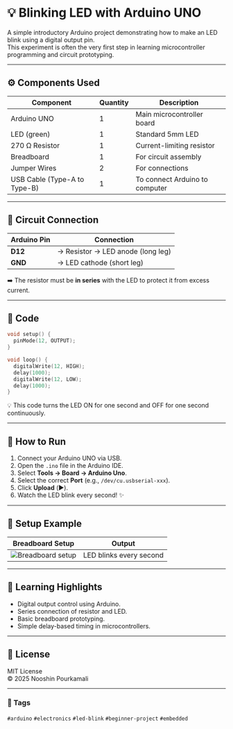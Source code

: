 # 💡 Blinking LED with Arduino UNO

A simple introductory Arduino project demonstrating how to make an LED blink using a digital output pin.  
This experiment is often the very first step in learning microcontroller programming and circuit prototyping.

---

## ⚙️ Components Used

| Component | Quantity | Description |
|------------|-----------|--------------|
| Arduino UNO | 1 | Main microcontroller board |
| LED (green) | 1 | Standard 5mm LED |
| 270 Ω Resistor | 1 | Current-limiting resistor |
| Breadboard | 1 | For circuit assembly |
| Jumper Wires | 2 | For connections |
| USB Cable (Type-A to Type-B) | 1 | To connect Arduino to computer |

---

## 🔌 Circuit Connection

| Arduino Pin | Connection |
|--------------|-------------|
| **D12** | → Resistor → LED anode (long leg) |
| **GND** | → LED cathode (short leg) |

➡️ The resistor must be **in series** with the LED to protect it from excess current.

---

## 🧠 Code

```cpp
void setup() {
  pinMode(12, OUTPUT);
}

void loop() {
  digitalWrite(12, HIGH);
  delay(1000);
  digitalWrite(12, LOW);
  delay(1000);
}
```

💡 This code turns the LED ON for one second and OFF for one second continuously.

---

## 🚀 How to Run

1. Connect your Arduino UNO via USB.  
2. Open the `.ino` file in the Arduino IDE.  
3. Select **Tools → Board → Arduino Uno**.  
4. Select the correct **Port** (e.g., `/dev/cu.usbserial-xxx`).  
5. Click **Upload** (▶️).  
6. Watch the LED blink every second! ✨

---

## 📸 Setup Example

| Breadboard Setup | Output |
|------------------|---------|
| ![Breadboard setup](breadboard_photo.jpg) | LED blinks every second |

---

## 🧩 Learning Highlights

- Digital output control using Arduino.  
- Series connection of resistor and LED.  
- Basic breadboard prototyping.  
- Simple delay-based timing in microcontrollers.

---

## 🪪 License

MIT License  
© 2025 Nooshin Pourkamali

---

### 🔖 Tags
`#arduino` `#electronics` `#led-blink` `#beginner-project` `#embedded`
